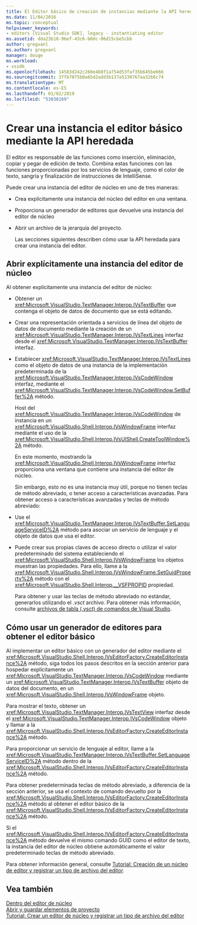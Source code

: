 ```yaml
---
title: El Editor básico de creación de instancias mediante la API heredada | Microsoft Docs
ms.date: 11/04/2016
ms.topic: conceptual
helpviewer_keywords:
- editors [Visual Studio SDK], legacy - instantiating editor
ms.assetid: dda23b18-96ef-43c6-b0dc-06d15cbe5cbb
author: gregvanl
ms.author: gregvanl
manager: douge
ms.workload:
- vssdk
ms.openlocfilehash: 14583d242c260e4b0f1a754d53faf35b645be666
ms.sourcegitcommit: 37fb7075b0a65d2add3b137a5230767aa3266c74
ms.translationtype: MT
ms.contentlocale: es-ES
ms.lasthandoff: 01/02/2019
ms.locfileid: "53838169"
---
```

# <a name="instantiate-the-core-editor-by-using-the-legacy-api"></a>Crear una instancia el editor básico mediante la API heredada
El editor es responsable de las funciones como inserción, eliminación, copiar y pegar de edición de texto. Combina estas funciones con las funciones proporcionadas por los servicios de lenguaje, como el color de texto, sangría y finalización de instrucciones de IntelliSense.  
  
 Puede crear una instancia del editor de núcleo en uno de tres maneras:  
  
- Crea explícitamente una instancia del núcleo del editor en una ventana.  
  
- Proporciona un generador de editores que devuelve una instancia del editor de núcleo  
  
- Abrir un archivo de la jerarquía del proyecto.  
  
  Las secciones siguientes describen cómo usar la API heredada para crear una instancia del editor.  
  
## <a name="explicitly-open-a-core-editor-instance"></a>Abrir explícitamente una instancia del editor de núcleo  
 Al obtener explícitamente una instancia del editor de núcleo:  
  
- Obtener un <xref:Microsoft.VisualStudio.TextManager.Interop.IVsTextBuffer> que contenga el objeto de datos de documento que se está editando.  
  
- Crear una representación orientada a servicios de línea del objeto de datos de documento mediante la creación de un <xref:Microsoft.VisualStudio.TextManager.Interop.IVsTextLines> interfaz desde el <xref:Microsoft.VisualStudio.TextManager.Interop.IVsTextBuffer> interfaz.  
  
- Establecer <xref:Microsoft.VisualStudio.TextManager.Interop.IVsTextLines> como el objeto de datos de una instancia de la implementación predeterminada de la <xref:Microsoft.VisualStudio.TextManager.Interop.IVsCodeWindow> interfaz, mediante el <xref:Microsoft.VisualStudio.TextManager.Interop.IVsCodeWindow.SetBuffer%2A> método.  
  
   Host del <xref:Microsoft.VisualStudio.TextManager.Interop.IVsCodeWindow> de instancia en un <xref:Microsoft.VisualStudio.Shell.Interop.IVsWindowFrame> interfaz mediante el uso de la <xref:Microsoft.VisualStudio.Shell.Interop.IVsUIShell.CreateToolWindow%2A> método.  
  
  En este momento, mostrando la <xref:Microsoft.VisualStudio.Shell.Interop.IVsWindowFrame> interfaz proporciona una ventana que contiene una instancia del editor de núcleo.  
  
  Sin embargo, esto no es una instancia muy útil, porque no tienen teclas de método abreviado, o tener acceso a características avanzadas. Para obtener acceso a características avanzadas y teclas de método abreviado:  
  
- Use el <xref:Microsoft.VisualStudio.TextManager.Interop.IVsTextBuffer.SetLanguageServiceID%2A> método para asociar un servicio de lenguaje y el objeto de datos que usa el editor.  
  
- Puede crear sus propias claves de acceso directo o utilizar el valor predeterminado del sistema estableciendo el <xref:Microsoft.VisualStudio.Shell.Interop.IVsWindowFrame> los objetos muestran las propiedades. Para ello, llame a la <xref:Microsoft.VisualStudio.Shell.Interop.IVsWindowFrame.SetGuidProperty%2A> método con el <xref:Microsoft.VisualStudio.Shell.Interop.__VSFPROPID> propiedad.  
  
   Para obtener y usar las teclas de método abreviado no estándar, generarlos utilizando el *.vsct* archivo. Para obtener más información, consulte [archivos de tabla (.vsct) de comandos de Visual Studio](../extensibility/internals/visual-studio-command-table-dot-vsct-files.md).  
  
## <a name="how-to-use-an-editor-factory-to-obtain-the-core-editor"></a>Cómo usar un generador de editores para obtener el editor básico  
 Al implementar un editor básico con un generador del editor mediante el <xref:Microsoft.VisualStudio.Shell.Interop.IVsEditorFactory.CreateEditorInstance%2A> método, siga todos los pasos descritos en la sección anterior para hospedar explícitamente un <xref:Microsoft.VisualStudio.TextManager.Interop.IVsCodeWindow> mediante un <xref:Microsoft.VisualStudio.TextManager.Interop.IVsTextBuffer> objeto de datos del documento, en un <xref:Microsoft.VisualStudio.Shell.Interop.IVsWindowFrame> objeto.  
  
 Para mostrar el texto, obtener un <xref:Microsoft.VisualStudio.TextManager.Interop.IVsTextView> interfaz desde el <xref:Microsoft.VisualStudio.TextManager.Interop.IVsCodeWindow> objeto y llamar a la <xref:Microsoft.VisualStudio.Shell.Interop.IVsEditorFactory.CreateEditorInstance%2A> método.  
  
 Para proporcionar un servicio de lenguaje al editor, llame a la <xref:Microsoft.VisualStudio.TextManager.Interop.IVsTextBuffer.SetLanguageServiceID%2A> método dentro de la <xref:Microsoft.VisualStudio.Shell.Interop.IVsEditorFactory.CreateEditorInstance%2A> método.  
  
 Para obtener predeterminada teclas de método abreviado, a diferencia de la sección anterior, se usa el contexto de comando devuelto por la <xref:Microsoft.VisualStudio.Shell.Interop.IVsEditorFactory.CreateEditorInstance%2A> método al obtener el editor básico de la <xref:Microsoft.VisualStudio.Shell.Interop.IVsEditorFactory.CreateEditorInstance%2A> método.  
  
 Si el <xref:Microsoft.VisualStudio.Shell.Interop.IVsEditorFactory.CreateEditorInstance%2A> método devuelve el mismo comando GUID como el editor de texto, la instancia del editor de núcleo obtiene automáticamente el valor predeterminado teclas de método abreviado.  
  
 Para obtener información general, consulte [Tutorial: Creación de un núcleo de editor y registrar un tipo de archivo del editor](../extensibility/walkthrough-creating-a-core-editor-and-registering-an-editor-file-type.md).  
  
## <a name="see-also"></a>Vea también  
 [Dentro del editor de núcleo](../extensibility/inside-the-core-editor.md)   
 [Abrir y guardar elementos de proyecto](../extensibility/internals/opening-and-saving-project-items.md)   
 [Tutorial: Crear un editor de núcleo y registrar un tipo de archivo del editor](../extensibility/walkthrough-creating-a-core-editor-and-registering-an-editor-file-type.md)